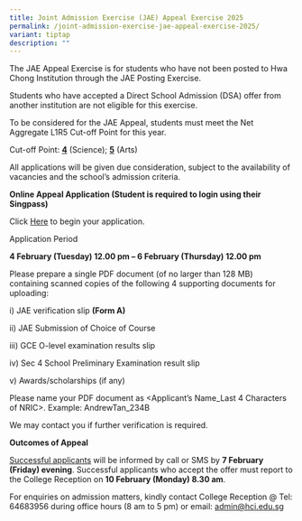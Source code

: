 ```yaml
---
title: Joint Admission Exercise (JAE) Appeal Exercise 2025
permalink: /joint-admission-exercise-jae-appeal-exercise-2025/
variant: tiptap
description: ""
---
```

<p>The JAE Appeal Exercise is for students who have not been posted to Hwa
Chong Institution through the JAE Posting Exercise.</p>
<p>Students who have accepted a Direct School Admission (DSA) offer from
another institution are not eligible for this exercise.</p>
<p>To be considered for the JAE Appeal, students must meet the Net Aggregate
L1R5 Cut-off Point for this year.</p>
<p>Cut-off Point: <strong><u>4</u></strong> (Science); <strong><u>5</u></strong> (Arts)</p>
<p>All applications will be given due consideration, subject to the availability
of vacancies and the school’s admission criteria.</p>
<p><strong>Online Appeal Application (Student is required to login using their Singpass)</strong>
</p>
<p>Click <a href="https://go.gov.sg/jae-appeal-hci" rel="noopener nofollow" target="_blank">Here</a> to
begin your application.</p>
<p>Application Period</p>
<p><strong>4 February (Tuesday) 12.00 pm – 6 February (Thursday) 12.00 pm</strong>
</p>
<p>Please prepare a single PDF document (of no larger than 128 MB) containing
scanned copies of the following 4 supporting documents for uploading:</p>
<p>i) JAE verification slip <strong>(Form A)</strong>
</p>
<p>ii) JAE Submission of Choice of Course</p>
<p>iii) GCE O-level examination results slip</p>
<p>iv) Sec 4 School Preliminary Examination result slip</p>
<p>v) Awards/scholarships (if any)</p>
<p>Please name your PDF document as &lt;Applicant’s Name_Last 4 Characters
of NRIC&gt;. Example: AndrewTan_234B</p>
<p>We may contact you if further verification is required.</p>
<p><strong>Outcomes of Appeal</strong>
</p>
<p><u>Successful applicants</u> will be informed by call or SMS by <strong>7 February (Friday) evening</strong>.
Successful applicants who accept the offer must report to the College Reception
on <strong>10 February (Monday) 8.30 am</strong>.</p>
<p>For enquiries on admission matters, kindly contact College Reception @
Tel: 64683956 during office hours (8 am to 5 pm) or email: <a href="mailto:admin@hci.edu.sg" rel="noopener noreferrer nofollow" target="_blank">admin@hci.edu.sg</a>
</p>